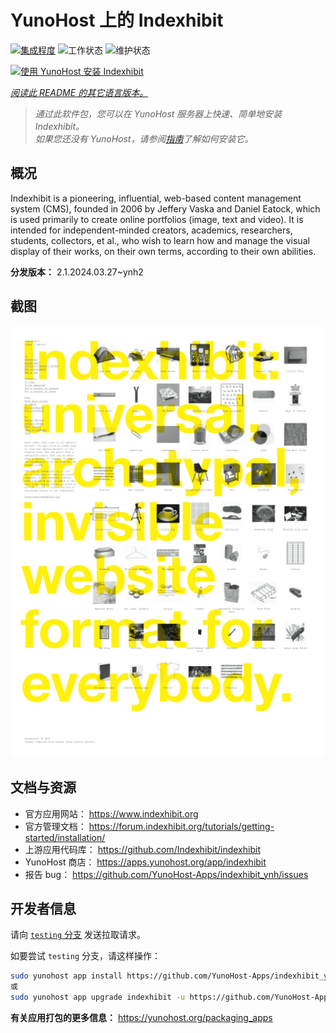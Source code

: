 <!--
注意：此 README 由 <https://github.com/YunoHost/apps/tree/master/tools/readme_generator> 自动生成
请勿手动编辑。
-->

# YunoHost 上的 Indexhibit

[![集成程度](https://dash.yunohost.org/integration/indexhibit.svg)](https://ci-apps.yunohost.org/ci/apps/indexhibit/) ![工作状态](https://ci-apps.yunohost.org/ci/badges/indexhibit.status.svg) ![维护状态](https://ci-apps.yunohost.org/ci/badges/indexhibit.maintain.svg)

[![使用 YunoHost 安装 Indexhibit](https://install-app.yunohost.org/install-with-yunohost.svg)](https://install-app.yunohost.org/?app=indexhibit)

*[阅读此 README 的其它语言版本。](./ALL_README.md)*

> *通过此软件包，您可以在 YunoHost 服务器上快速、简单地安装 Indexhibit。*  
> *如果您还没有 YunoHost，请参阅[指南](https://yunohost.org/install)了解如何安装它。*

## 概况

Indexhibit is a pioneering, influential, web-based content management system (CMS), founded in 2006 by Jeffery Vaska and Daniel Eatock, which is used primarily to create online portfolios (image, text and video).
It is intended for independent-minded creators, academics, researchers, students, collectors, et al., who wish to learn how and manage the visual display of their works, on their own terms, according to their own abilities.


**分发版本：** 2.1.2024.03.27~ynh2

## 截图

![Indexhibit 的截图](./doc/screenshots/146_indexhibit.png)

## 文档与资源

- 官方应用网站： <https://www.indexhibit.org>
- 官方管理文档： <https://forum.indexhibit.org/tutorials/getting-started/installation/>
- 上游应用代码库： <https://github.com/Indexhibit/indexhibit>
- YunoHost 商店： <https://apps.yunohost.org/app/indexhibit>
- 报告 bug： <https://github.com/YunoHost-Apps/indexhibit_ynh/issues>

## 开发者信息

请向 [`testing` 分支](https://github.com/YunoHost-Apps/indexhibit_ynh/tree/testing) 发送拉取请求。

如要尝试 `testing` 分支，请这样操作：

```bash
sudo yunohost app install https://github.com/YunoHost-Apps/indexhibit_ynh/tree/testing --debug
或
sudo yunohost app upgrade indexhibit -u https://github.com/YunoHost-Apps/indexhibit_ynh/tree/testing --debug
```

**有关应用打包的更多信息：** <https://yunohost.org/packaging_apps>
